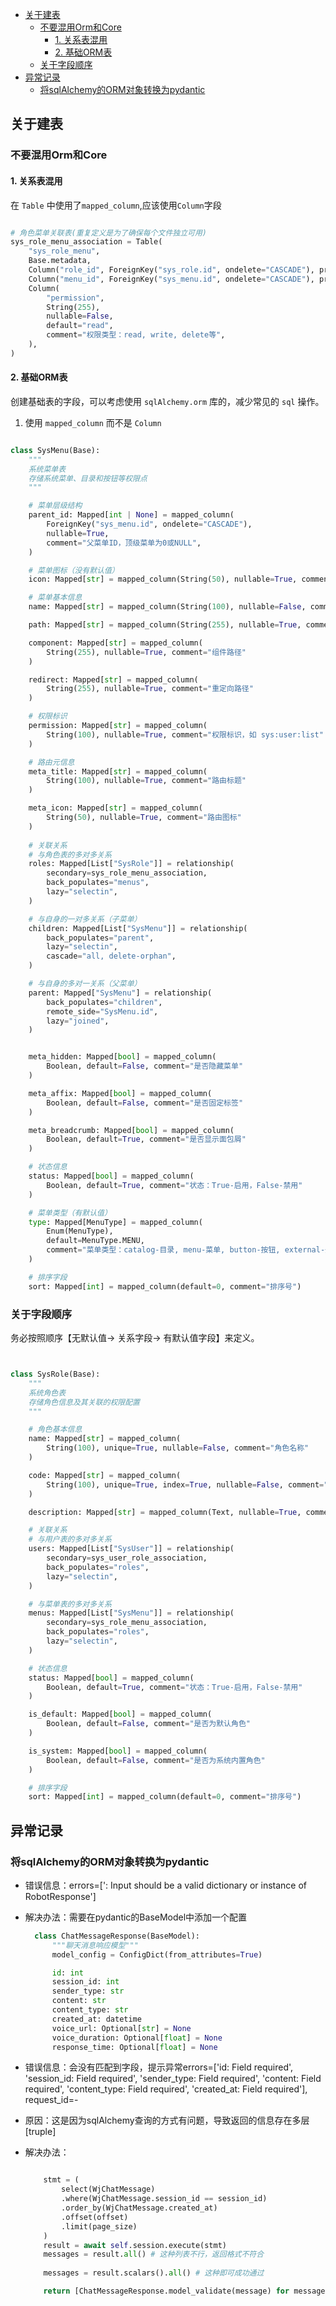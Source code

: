 - [关于建表](#关于建表)
  - [不要混用Orm和Core](#不要混用orm和core)
    - [1. 关系表混用](#1-关系表混用)
    - [2. 基础ORM表](#2-基础orm表)
  - [关于字段顺序](#关于字段顺序)
- [异常记录](#异常记录)
  - [将sqlAlchemy的ORM对象转换为pydantic](#将sqlalchemy的orm对象转换为pydantic)


## 关于建表

### 不要混用Orm和Core

#### 1. 关系表混用
在 `Table` 中使用了`mapped_column`,应该使用`Column`字段
```python

# 角色菜单关联表(重复定义是为了确保每个文件独立可用)
sys_role_menu_association = Table(
    "sys_role_menu",
    Base.metadata,
    Column("role_id", ForeignKey("sys_role.id", ondelete="CASCADE"), primary_key=True),
    Column("menu_id", ForeignKey("sys_menu.id", ondelete="CASCADE"), primary_key=True),
    Column(
        "permission",
        String(255),
        nullable=False,
        default="read",
        comment="权限类型：read, write, delete等",
    ),
)
```

#### 2. 基础ORM表
创建基础表的字段，可以考虑使用 `sqlAlchemy.orm` 库的，减少常见的 `sql` 操作。

1. 使用 `mapped_column` 而不是 `Column`
```python

class SysMenu(Base):
    """
    系统菜单表
    存储系统菜单、目录和按钮等权限点
    """

    # 菜单层级结构
    parent_id: Mapped[int | None] = mapped_column(
        ForeignKey("sys_menu.id", ondelete="CASCADE"),
        nullable=True,
        comment="父菜单ID，顶级菜单为0或NULL",
    )

    # 菜单图标（没有默认值）
    icon: Mapped[str] = mapped_column(String(50), nullable=True, comment="菜单图标")

    # 菜单基本信息
    name: Mapped[str] = mapped_column(String(100), nullable=False, comment="菜单名称")

    path: Mapped[str] = mapped_column(String(255), nullable=True, comment="路由路径")

    component: Mapped[str] = mapped_column(
        String(255), nullable=True, comment="组件路径"
    )

    redirect: Mapped[str] = mapped_column(
        String(255), nullable=True, comment="重定向路径"
    )

    # 权限标识
    permission: Mapped[str] = mapped_column(
        String(100), nullable=True, comment="权限标识，如 sys:user:list"
    )

    # 路由元信息
    meta_title: Mapped[str] = mapped_column(
        String(100), nullable=True, comment="路由标题"
    )

    meta_icon: Mapped[str] = mapped_column(
        String(50), nullable=True, comment="路由图标"
    )
    
    # 关联关系
    # 与角色表的多对多关系
    roles: Mapped[List["SysRole"]] = relationship(
        secondary=sys_role_menu_association,
        back_populates="menus",
        lazy="selectin",
    )

    # 与自身的一对多关系（子菜单）
    children: Mapped[List["SysMenu"]] = relationship(
        back_populates="parent",
        lazy="selectin",
        cascade="all, delete-orphan",
    )

    # 与自身的多对一关系（父菜单）
    parent: Mapped["SysMenu"] = relationship(
        back_populates="children",
        remote_side="SysMenu.id",
        lazy="joined",
    )


    meta_hidden: Mapped[bool] = mapped_column(
        Boolean, default=False, comment="是否隐藏菜单"
    )

    meta_affix: Mapped[bool] = mapped_column(
        Boolean, default=False, comment="是否固定标签"
    )

    meta_breadcrumb: Mapped[bool] = mapped_column(
        Boolean, default=True, comment="是否显示面包屑"
    )

    # 状态信息
    status: Mapped[bool] = mapped_column(
        Boolean, default=True, comment="状态：True-启用，False-禁用"
    )

    # 菜单类型（有默认值）
    type: Mapped[MenuType] = mapped_column(
        Enum(MenuType),
        default=MenuType.MENU,
        comment="菜单类型：catalog-目录, menu-菜单, button-按钮, external-外部链接",
    )

    # 排序字段
    sort: Mapped[int] = mapped_column(default=0, comment="排序号")
```



### 关于字段顺序

务必按照顺序【无默认值-> 关系字段-> 有默认值字段】来定义。

```python


class SysRole(Base):
    """
    系统角色表
    存储角色信息及其关联的权限配置
    """

    # 角色基本信息
    name: Mapped[str] = mapped_column(
        String(100), unique=True, nullable=False, comment="角色名称"
    )

    code: Mapped[str] = mapped_column(
        String(100), unique=True, index=True, nullable=False, comment="角色编码"
    )

    description: Mapped[str] = mapped_column(Text, nullable=True, comment="角色描述")

    # 关联关系
    # 与用户表的多对多关系
    users: Mapped[List["SysUser"]] = relationship(
        secondary=sys_user_role_association,
        back_populates="roles",
        lazy="selectin",
    )

    # 与菜单表的多对多关系
    menus: Mapped[List["SysMenu"]] = relationship(
        secondary=sys_role_menu_association,
        back_populates="roles",
        lazy="selectin",
    )

    # 状态信息
    status: Mapped[bool] = mapped_column(
        Boolean, default=True, comment="状态：True-启用，False-禁用"
    )

    is_default: Mapped[bool] = mapped_column(
        Boolean, default=False, comment="是否为默认角色"
    )

    is_system: Mapped[bool] = mapped_column(
        Boolean, default=False, comment="是否为系统内置角色"
    )

    # 排序字段
    sort: Mapped[int] = mapped_column(default=0, comment="排序号")
```

## 异常记录

### 将sqlAlchemy的ORM对象转换为pydantic
- 错误信息：errors=[': Input should be a valid dictionary or instance of RobotResponse']
- 解决办法：需要在pydantic的BaseModel中添加一个配置
  ```python
    class ChatMessageResponse(BaseModel):
        """聊天消息响应模型"""
        model_config = ConfigDict(from_attributes=True)

        id: int
        session_id: int
        sender_type: str
        content: str
        content_type: str
        created_at: datetime
        voice_url: Optional[str] = None
        voice_duration: Optional[float] = None
        response_time: Optional[float] = None
  ```

- 错误信息：会没有匹配到字段，提示异常errors=['id: Field required', 'session_id: Field required', 'sender_type: Field required', 'content: Field required', 'content_type: Field required', 'created_at: Field required'], request_id=-
- 原因：这是因为sqlAlchemy查询的方式有问题，导致返回的信息存在多层[truple]
- 解决办法：
    ```python
    
        stmt = (
            select(WjChatMessage)
            .where(WjChatMessage.session_id == session_id)
            .order_by(WjChatMessage.created_at)
            .offset(offset)
            .limit(page_size)
        )
        result = await self.session.execute(stmt)
        messages = result.all() # 这种列表不行，返回格式不符合
        
        messages = result.scalars().all() # 这种即可成功通过

        return [ChatMessageResponse.model_validate(message) for message in messages]
    ```
